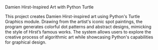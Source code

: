 Damien Hirst-Inspired Art with Python Turtle

This project creates Damien Hirst-inspired art using Python's Turtle Graphics module. Drawing from the artist's iconic spot paintings, the program generates colorful dot patterns and abstract designs, mimicking the style of Hirst’s famous works. The system allows users to explore the creative process of algorithmic art while showcasing Python's capabilities for graphical design.
